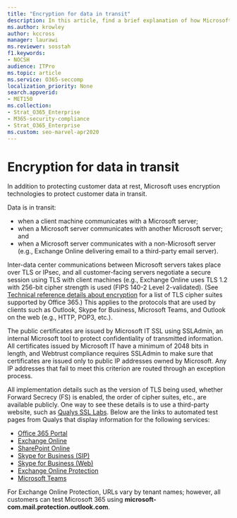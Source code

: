 ```yaml
---
title: "Encryption for data in transit"
description: In this article, find a brief explanation of how Microsoft encrypts Microsoft 365 customer data in transit.
ms.author: krowley
author: kccross
manager: laurawi
ms.reviewer: sosstah
f1.keywords:
- NOCSH
audience: ITPro
ms.topic: article
ms.service: O365-seccomp
localization_priority: None
search.appverid:
- MET150
ms.collection:
- Strat_O365_Enterprise
- M365-security-compliance
- Strat_O365_Enterprise
ms.custom: seo-marvel-apr2020
---
```


# Encryption for data in transit

In addition to protecting customer data at rest, Microsoft uses encryption technologies to protect customer data in transit. 

Data is in transit:

- when a client machine communicates with a Microsoft server;
- when a Microsoft server communicates with another Microsoft server; and
- when a Microsoft server communicates with a non-Microsoft server (e.g., Exchange Online delivering email to a third-party email server).

Inter-data center communications between Microsoft servers takes place over TLS or IPsec, and all customer-facing servers negotiate a secure session using TLS with client machines (e.g., Exchange Online uses TLS 1.2 with 256-bit cipher strength is used (FIPS 140-2 Level 2-validated). (See [Technical reference details about encryption](technical-reference-details-about-encryption.md) for a list of TLS cipher suites supported by Office 365.) This applies to the protocols that are used by clients such as Outlook, Skype for Business, Microsoft Teams, and Outlook on the web (e.g., HTTP, POP3, etc.).

The public certificates are issued by Microsoft IT SSL using SSLAdmin, an internal Microsoft tool to protect confidentiality of transmitted information. All certificates issued by Microsoft IT have a minimum of 2048 bits in length, and Webtrust compliance requires SSLAdmin to make sure that certificates are issued only to public IP addresses owned by Microsoft. Any IP addresses that fail to meet this criterion are routed through an exception process.

All implementation details such as the version of TLS being used, whether Forward Secrecy (FS) is enabled, the order of cipher suites, etc., are available publicly. One way to see these details is to use a third-party website, such as [Qualys SSL Labs](https://www.ssllabs.com). Below are the links to automated test pages from Qualys that display information for the following services:

- [Office 365 Portal](https://www.ssllabs.com/ssltest/analyze.html?d=portal.office.com&hideResults=on)
- [Exchange Online](https://www.ssllabs.com/ssltest/analyze.html?d=outlook.office365.com&hideResults=on)
- [SharePoint Online](https://www.ssllabs.com/ssltest/analyze.html?d=microsoft-my.sharepoint.com&hideResults=on)
- [Skype for Business (SIP)](https://www.ssllabs.com/ssltest/analyze.html?d=sipdir.online.lync.com)
- [Skype for Business (Web)](https://www.ssllabs.com/ssltest/analyze.html?d=webdir.online.lync.com&hideResults=on)
- [Exchange Online Protection](https://ssl-tools.net/mailservers/microsoft-com.mail.protection.outlook.com)
- [Microsoft Teams](https://www.ssllabs.com/ssltest/analyze.html?d=teams.microsoft.com&latest)

For Exchange Online Protection, URLs vary by tenant names; however, all customers can test Microsoft 365 using **microsoft-com.mail.protection.outlook.com**.
